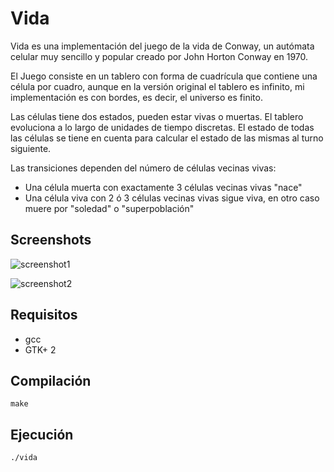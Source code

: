 # Vida

Vida es una implementación del juego de la vida de Conway, un autómata celular muy sencillo y popular creado por John Horton Conway en 1970.

El Juego consiste en un tablero con forma de cuadrícula que contiene una célula por cuadro, aunque en la versión original el tablero es infinito, mi implementación es con bordes, es decir, el universo es finito.

Las células tiene dos estados, pueden estar vivas o muertas. El tablero evoluciona a lo largo de unidades de tiempo discretas. El estado de todas las células se tiene en cuenta para calcular el estado de las mismas al turno siguiente.

Las transiciones dependen del número de células vecinas vivas:
* Una célula muerta con exactamente 3 células vecinas vivas "nace"
* Una célula viva con 2 ó 3 células vecinas vivas sigue viva, en otro caso muere por "soledad" o "superpoblación"

## Screenshots

![screenshot1](https://user-images.githubusercontent.com/75378876/175793408-4b61c119-5cb7-473d-be93-5f15c4054afa.png)

![screenshot2](https://user-images.githubusercontent.com/75378876/175793410-6e61213d-bcbe-4d1c-a47b-3133872d8d56.png)

## Requisitos

* gcc
* GTK+ 2

## Compilación

```
make
```

## Ejecución

```
./vida
```
